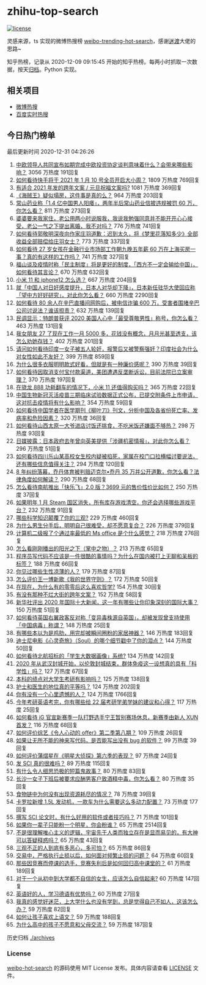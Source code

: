 # zhihu-top-search

[![license](https://img.shields.io/github/license/Arrackisarookie/zhihu-top-search)](https://github.com/Arrackisarookie/zhihu-top-search/blob/master/LICENSE)

灵感来源，ts 实现的微博热搜榜 [weibo-trending-hot-search](https://github.com/justjavac/weibo-trending-hot-search)，感谢[迷渡](https://github.com/justjavac)大佬的思路~

知乎热榜，记录从 2020-12-09 09:15:45 开始的知乎热榜。每两小时抓取一次数据，按天[归档](./archives)。Python 实现。

## 相关项目
+ [微博热搜](https://github.com/Arrackisarookie/weibo-hot-search)
+ [百度实时热搜](https://github.com/Arrackisarookie/baidu-hot-search)

## 今日热门榜单

<!-- Rank Begin -->

最后更新时间 2020-12-31 04:26:26

1. [中欧领导人共同宣布如期完成中欧投资协定谈判意味着什么？会带来哪些影响？](https://www.zhihu.com/question/437212619) 3056 万热度 191回复
1. [如何看待快手将于 2021 年 1 月 10 号全员开启大小周？](https://www.zhihu.com/question/437040907) 1809 万热度 769回复
1. [有适合 2021 年发的跨年文案 / 元旦祝福文案吗?](https://www.zhihu.com/question/436593989) 1081 万热度 369回复
1. [《海贼王》疑似塌房，这件事是真的么？](https://www.zhihu.com/question/437138134) 964 万热度 203回复
1. [常山药业称「1.4 亿中国男人阳痿」，两年半后常山药业信披违规被罚 60 万，你怎么看？](https://www.zhihu.com/question/437038851) 811 万热度 273回复
1. [婆婆要来我家住，老公用两小时说服我，我说我勉强同意并不能开开心心接受，老公一气之下提出离婚，我不对吗？](https://www.zhihu.com/question/436719701) 776 万热度 741回复
1. [如何看待郭敬明深夜向作家庄羽道歉：迟到太久，将《梦里花落知多少》全部收益全部赔偿给庄羽女士？](https://www.zhihu.com/question/437236368) 773 万热度 337回复
1. [如何看待 27 岁女孩在金融行业市场部工作朝九晚五年薪 60 万在上海买房一事？真的有这样的工作吗？](https://www.zhihu.com/question/437081708) 741 万热度 327回复
1. [福山谈及疫情时称「民主制度」将是更好的制度，「西方不一定会输给中国」，如何看待其言论？](https://www.zhihu.com/question/437044232) 670 万热度 632回复
1. [小米 11 和 iphone12 怎么选？](https://www.zhihu.com/question/434673403) 667 万热度 204回复
1. [就「中国人对日好感度提升，日本人对华却下降」，日本新任驻华大使回应称「望中方好好研究」，对此你怎么看？](https://www.zhihu.com/question/437011548) 660 万热度 2290回复
1. [如何看待 80 余人在辛巴直播间网购后，被电信诈骗 600 万，受害者围堵辛巴公司讨说法？谁该担责？](https://www.zhihu.com/question/437132626) 632 万热度 139回复
1. [民调显示：特朗普获评 2020 美国人心中「最受尊敬男性」称号，你怎么看？](https://www.zhihu.com/question/437157779) 463 万热度 131回复
1. [我女朋友 27 了现在工作一月 5000 多，花钱没有概念，月月光甚至透支，该怎么劝她存钱？](https://www.zhihu.com/question/428842571) 402 万热度 201回复
1. [请问如何看待印度一女子被五人轮奸，报警后又被警察强奸？印度社会为什么对女性如此不友好？](https://www.zhihu.com/question/436731197) 399 万热度 859回复
1. [为什么很多衣服明明款式好看，但就是有一种廉价感呢？](https://www.zhihu.com/question/412158553) 390 万热度 39回复
1. [如何看待因取消支付宝付款渠道，美团遭遇反垄断诉讼，目前法院已立案审理？](https://www.zhihu.com/question/437058072) 370 万热度 197回复
1. [在骁龙 888 功耗翻车的情况下，小米 11 还值得购买吗？](https://www.zhihu.com/question/437117447) 365 万热度 22回复
1. [中国生物新冠灭活疫苗三期临床试验数据正式公布，已提交附条件上市申请，这对抗击疫情将有什么影响？](https://www.zhihu.com/question/437139406) 354 万热度 59回复
1. [如何看待中国学者在医学期刊《柳叶刀》刊文，分析中国及各省份死亡率、发病率和危险因素？](https://www.zhihu.com/question/331439780) 320 万热度 36回复
1. [如何看待山西太原一大爷进店讨饭还挑食，不吃米饭还嫌面不够热？](https://www.zhihu.com/question/436882471) 298 万热度 93回复
1. [日媒披露：日本政府去年曾向英美提供「涉疆机密情报」，对此你怎么看？](https://www.zhihu.com/question/437142107) 296 万热度 51回复
1. [如何看待四川乐山某高校女生校内疑被掐死，家属在校门口拉横幅讨要说法，还有哪些信息值得关注？](https://www.zhihu.com/question/437153825) 294 万热度 120回复
1. [8 年纠纷落幕，乔丹体育被判赔迈克尔•乔丹 35 万并公开道歉，你怎么看？法律角度如何解读？](https://www.zhihu.com/question/437154459) 290 万热度 68回复
1. [怎么看待南航推出「快乐飞」2.0 版？3699 元的售价性价比如何？](https://www.zhihu.com/question/436434139) 250 万热度 37回复
1. [如果明年 1 月 Steam 国区消失，所有库存游戏清空，你还会选择哪些游戏平台？](https://www.zhihu.com/question/435825848) 232 万热度 91回复
1. [哪些科学知识颠覆了你的三观?](https://www.zhihu.com/question/327141696) 229 万热度 460回复
1. [为什么男生分手后，明明自己很难受，却不愿意复合？](https://www.zhihu.com/question/360087079) 226 万热度 379回复
1. [计算机二级报了个通过率最低的 Ms office 是个什么感觉？](https://www.zhihu.com/question/306891507) 218 万热度 276回复
1. [怎么看刚刚播出的阳光之下（掌中之物）？](https://www.zhihu.com/question/436541338) 213 万热度 65回复
1. [程序员写代码不应该是一件很酷的事情吗？为什么在国内被打上无聊和呆板的标签？](https://www.zhihu.com/question/435415765) 188 万热度 66回复
1. [你见过哪些生性凉薄的人？](https://www.zhihu.com/question/429319229) 179 万热度 87回复
1. [怎么评价王一博新歌《我的世界守则》？](https://www.zhihu.com/question/437149818) 172 万热度 50回复
1. [在现在，为什么有的零零后这么喜欢哲学?](https://www.zhihu.com/question/436744133) 154 万热度 30回复
1. [有没有那种不烂大街的跨年文案？](https://www.zhihu.com/question/435290586) 152 万热度 58回复
1. [新华社评出 2020 年国际十大新闻，这一年有哪些让你印象深刻的国际大事？](https://www.zhihu.com/question/437119722) 150 万热度 51回复
1. [如何看待英国右翼政客反对称「变异毒株源自英国」，却被发现曾支持使用「中国病毒」称谓？](https://www.zhihu.com/question/437151900) 148 万热度 25回复
1. [有哪些本以为是鸡肋，用完却被瞬间圈粉的家居神器？](https://www.zhihu.com/question/359026960) 146 万热度 183回复
1. [迪士尼电影《心灵奇旅》（Soul）的哪个细节戳中了你的泪点？](https://www.zhihu.com/question/435414016) 144 万热度 50回复
1. [如何看待北航招标的「学生大数据画像」系统?](https://www.zhihu.com/question/436833268) 134 万热度 142回复
1. [2020 年从武汉封城开始，以伦敦封城结束，群体免疫这一设想真的具有「科学性」吗？](https://www.zhihu.com/question/436902757) 127 万热度 67回复
1. [本科的绩点对大学生考研有影响吗？](https://www.zhihu.com/question/435931835) 125 万热度 138回复
1. [护士和医生的地位真的平等吗？](https://www.zhihu.com/question/56521327) 124 万热度 202回复
1. [你有没有一个心里遗憾的人？](https://www.zhihu.com/question/375262806) 124 万热度 1766回复
1. [今年考研英语考完，你有哪些给 22 届考研学弟学妹的建议和心得？](https://www.zhihu.com/question/436648049) 117 万热度 25回复
1. [如何看待 iG 官宣新赛季一队打野选手宁王暂别赛场休息，新赛季由新人 XUN 首发？](https://www.zhihu.com/question/436554063) 116 万热度 68回复
1. [如何评价综艺《令人心动的 offer》第二季第八期？](https://www.zhihu.com/question/437208908) 109 万热度 26回复
1. [如果让无所不能的神来写代码，是否能写出没有 bug 的软件？](https://www.zhihu.com/question/435533536) 99 万热度 39回复
1. [如何评价蒲熠星在《明星大侦探》第六季的表现？](https://www.zhihu.com/question/436789223) 97 万热度 24回复
1. [发 SCI 真的很难吗？](https://www.zhihu.com/question/325265633) 89 万热度 115回复
1. [有什么令人细思恐极的短篇鬼故事？](https://www.zhihu.com/question/57194120) 80 万热度 83回复
1. [长沙一女子下班后被要求应酬男客户致酒精中毒，你怎么看？](https://www.zhihu.com/question/437155855) 80 万热度 35回复
1. [食物链中为何没有出现资源耗尽的情况？](https://www.zhihu.com/question/436740345) 78 万热度 39回复
1. [卡罗拉新增 1.5L 发动机，一款车为什么需要这么多动力配置？](https://www.zhihu.com/question/436883298) 73 万热度 177回复
1. [撰写 SCI 论文时，有什么好用的软件或者技巧吗？](https://www.zhihu.com/question/349350653) 71 万热度 101回复
1. [如果你一辈子只能粉一个明星，你会粉谁？](https://www.zhihu.com/question/429647859) 65 万热度 2514回复
1. [不是很理解唯心主义的逻辑，宇宙先于人类而独立存在是显而易见的，有大神可以答疑释惑吗？](https://www.zhihu.com/question/424280145) 65 万热度 43回复
1. [三观不正的人到底有多恶心，多可怕？](https://www.zhihu.com/question/266620880) 65 万热度 86回复
1. [交易中，严格执行止损以后，如何面对频繁止损的问题？](https://www.zhihu.com/question/437074886) 64 万热度 60回复
1. [那些因竞赛而停课的选手，竞赛失利后是如何回归高中课堂的？](https://www.zhihu.com/question/285314606) 61 万热度 189回复
1. [对于一个从初中到大学都不自信的女生，应该怎么自信起来?](https://www.zhihu.com/question/307973885) 60 万热度 147回复
1. [英语好的人，学习德语有优势吗？](https://www.zhihu.com/question/436092718) 60 万热度 27回复
1. [我真的感觉好迷茫，上大学什么也没有学到，总是觉得自己不如人，这该怎么办？](https://www.zhihu.com/question/437091973) 59 万热度 82回复
1. [如何让孩子喜欢上语文？](https://www.zhihu.com/question/436376892) 59 万热度 188回复
1. [为什么高中的孩子不愿意和父母交流？](https://www.zhihu.com/question/62056135) 59 万热度 187回复
<!-- Rank End -->

历史归档 [./archives](./archives)

### License

[weibo-hot-search](https://github.com/Arrackisarookie/zhihu-top-search) 的源码使用 MIT License 发布。具体内容请查看 [LICENSE](./LICENSE) 文件。
